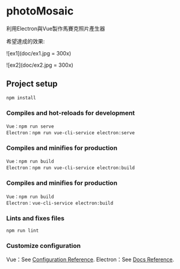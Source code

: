 # photoMosaic

利用Electron與Vue製作馬賽克照片產生器

希望達成的效果:

![ex1](doc/ex1.jpg = 300x)

![ex2](doc/ex2.jpg = 300x)

## Project setup
```
npm install
```
### Compiles and hot-reloads for development
```
Vue：npm run serve
Electron：npm run vue-cli-service electron:serve
```

### Compiles and minifies for production
```
Vue：npm run build
Electron：npm run vue-cli-service electron:build
```
### Compiles and minifies for production
```
Vue：npm run build
Electron：vue-cli-service electron:build
```
### Lints and fixes files
```
npm run lint
```
### Customize configuration
Vue：See [Configuration Reference](https://cli.vuejs.org/config/).
Electron：See [Docs Reference](https://www.electronjs.org/docs).